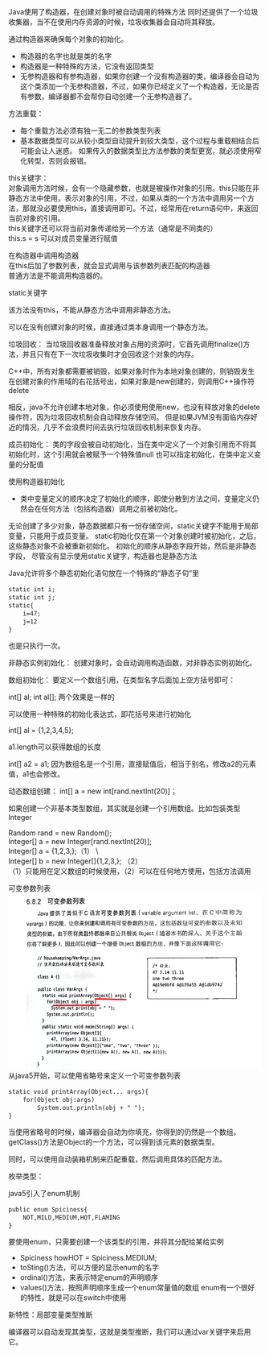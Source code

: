 Java使用了构造器，在创建对象时被自动调用的特殊方法
同时还提供了一个垃圾收集器，当不在使用内存资源的时候，垃圾收集器会自动将其释放。

通过构造器来确保每个对象的初始化。
* 构造器的名字也就是类的名字
* 构造器是一种特殊的方法，它没有返回类型
* 无参构造器和有参构造器，如果你创建一个没有构造器的类，编译器会自动为这个类添加一个无参构造器，不过，如果你已经定义了一个构造器，无论是否有参数，编译器都不会帮你自动创建一个无参构造器了。


方法重载：
* 每个重载方法必须有独一无二的参数类型列表
* 基本数据类型可以从较小类型自动提升到较大类型，这个过程与重载相结合后可能会让人迷惑。
   如果传入的数据类型比方法参数的类型更宽，就必须使用窄化转型，否则会报错。

this关键字： \
对象调用方法时候，会有一个隐藏参数，也就是被操作对象的引用。this只能在非静态方法中使用，表示对象的引用，不过，如果从类的一个方法中调用另一个方法，那就没必要使用this，直接调用即可。不过，经常用在return语句中，来返回当前对象的引用。  \
this关键字还可以将当前对象传递给另一个方法（通常是不同类的）  \
this.s = s  可以对成员变量进行赋值

在构造器中调用构造器 \
在this后加了参数列表，就会显式调用与该参数列表匹配的构造器  \
普通方法是不能调用构造器的。

static关键字 

该方法没有this，不能从静态方法中调用非静态方法。

可以在没有创建对象的时候，直接通过类本身调用一个静态方法。

垃圾回收：
当垃圾回收器准备释放对象占用的资源时，它首先调用finalize()方法，并且只有在下一次垃圾收集时才会回收这个对象的内存。

C++中，所有对象都需要被销毁，如果对象时作为本地对象创建的，则销毁发生在创建对象的作用域的右花括号出，如果对象是new创建的，则调用C++操作符delete

相反，java不允许创建本地对象，你必须使用使用new，也没有释放对象的delete操作符，因为垃圾回收机制会自动释放存储空间。
但是如果JVM没有面临内存好近的情况，几乎不会浪费时间去执行垃圾回收机制来恢复内存。

成员初始化：
类的字段会被自动初始化，当在类中定义了一个对象引用而不将其初始化时，这个引用就会被赋予一个特殊值null
也可以指定初始化，在类中定义变量的分配值

使用构造器初始化
* 类中变量定义的顺序决定了初始化的顺序，即使分散到方法之间，变量定义仍然会在任何方法（包括构造器）调用之前被初始化。

无论创建了多少对象，静态数据都只有一份存储空间，static关键字不能用于局部变量，只能用于成员变量。
static初始化仅在第一个对象创建时被初始化，之后，这些静态对象不会被重新初始化。
初始化的顺序从静态字段开始，然后是非静态字段，
尽管没有显示使用static关键字，构造器也是静态方法

Java允许将多个静态初始化语句放在一个特殊的“静态子句”里
```
static int i;
static int j;
static{
    i=47;
    j=12
}
```
也是只执行一次。


非静态实例初始化：
创建对象时，会自动调用构造函数，对非静态实例初始化。


数组初始化：
要定义一个数组引用，在类型名字后面加上空方括号即可：

int[] al;       int al[];      两个效果是一样的

可以使用一种特殊的初始化表达式，即花括号来进行初始化

int[] al = {1,2,3,4,5};

a1.length可以获得数组的长度

int[] a2 = a1;
因为数组名是一个引用，直接赋值后，相当于别名，修改a2的元素值，a1也会修改。

动态数组创建：
int[] a = new int[rand.nextInt(20)]；

如果创建一个非基本类型数组，其实就是创建一个引用数组。比如包装类型Integer

Random rand = new Random();                  \
Integer[] a = new Integer[rand.nextInt(20)];                  \
Integer[] a = {1,2,3,};（1）                  \                          
Integer[] b = new Integer[]{1,2,3,}; （2）                 \
（1）只能用在定义数组的时候使用，（2）可以在任何地方使用，包括方法调用

可变参数列表
![alt text](./image/8.png)
从java5开始，可以使用省略号来定义一个可变参数列表
```
static void printArray(Object... args){
    for(Object obj:args)
        System.out.println(obj + " ");
}
```
当使用省略号的时候，编译器会自动为你填充，你得到的仍然是一个数组。
getClass()方法是Object的一个方法，可以得到该元素的数据类型。


同时，可以使用自动装箱机制来匹配重载，然后调用具体的匹配方法。

枚举类型：

java5引入了enum机制
```
public enum Spiciness{
    NOT,MILD,MEDIUM,HOT,FLAMING
}
```
要使用enum，只需要创建一个该类型的引用，并将其分配给某给实例
* Spiciness howHOT = Spiciness.MEDIUM;
* toSting()方法，可以方便的显示enum的名字
* ordinal()方法，来表示特定enum的声明顺序
* values()方法，按照声明顺序生成一个enum常量值的数组
enum有一个很好的特性，就是可以在switch中使用

新特性：局部变量类型推断

编译器可以自动发现其类型，这就是类型推断，我们可以通过var关键字来启用它。














